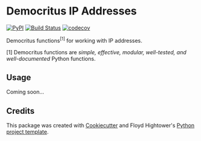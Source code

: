 # Democritus IP Addresses

[![PyPI](https://img.shields.io/pypi/v/democritus-ip-addresses.svg)](https://pypi.python.org/pypi/democritus-ip-addresses)
[![Build Status](https://travis-ci.com/democritus-project/democritus-ip-addresses.svg?branch=main)](https://travis-ci.com/democritus-project/democritus-ip-addresses)
[![codecov](https://codecov.io/gh/democritus-project/democritus-ip-addresses/branch/main/graph/badge.svg?token=V0WOIXRGMM)](https://codecov.io/gh/democritus-project/democritus-ip-addresses)

Democritus functions<sup>[1]</sup> for working with IP addresses.

[1] Democritus functions are <i>simple, effective, modular, well-tested, and well-documented</i> Python functions.

## Usage

Coming soon...

## Credits

This package was created with [Cookiecutter](https://github.com/audreyr/cookiecutter) and Floyd Hightower's [Python project template](https://github.com/fhightower-templates/python-project-template).
